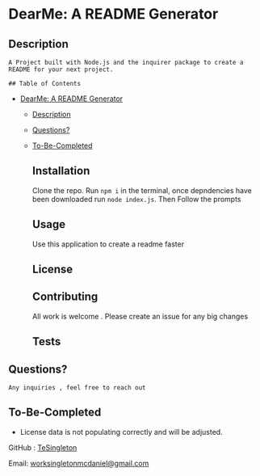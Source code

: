 
  
 # DearMe: A README Generator

## Description

    A Project built with Node.js and the inquirer package to create a README for your next project.

    ## Table of Contents 
     
- [DearMe: A README Generator](#dearme-a-readme-generator)
  - [Description](#description)
  - [Questions?](#questions)
  - [To-Be-Completed](#to-be-completed)
    ## Installation 
    Clone the repo. Run `npm i` in the terminal, once depndencies have been downloaded run `node index.js`. Then Follow the prompts

    ## Usage

    Use this application to create a readme faster

    ## License

    

    ## Contributing

    All work is welcome . Please create an issue for any big changes

    ## Tests

    

 ## Questions?

    Any inquiries , feel free to reach out

 ## To-Be-Completed

  *  License data is not populating correctly and will be adjusted.  

  GitHub : <a href="https://github.com/TeSingleton">TeSingleton</a>

Email:  <a href="mailto:worksingletonmcdaniel@gmail.com">worksingletonmcdaniel@gmail.com</a>

    
